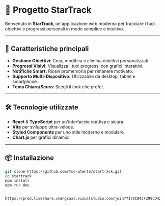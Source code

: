  # 🌟 Progetto StarTrack

Benvenuto in **StarTrack**, un'applicazione web moderna per tracciare i tuoi obiettivi e progressi personali in modo semplice e intuitivo.

---

## 🚀 Caratteristiche principali

- **Gestione Obiettivi:** Crea, modifica e elimina obiettivi personalizzati.
- **Progressi Visivi:** Visualizza i tuoi progressi con grafici interattivi.
- **Notifiche Smart:** Ricevi promemoria per rimanere motivato.
- **Supporto Multi-Dispositivo:** Utilizzabile da desktop, tablet e smartphone.
- **Tema Chiaro/Scuro:** Scegli il look che prefer.

---

## 🛠️ Tecnologie utilizzate

- **React** & **TypeScript** per un'interfaccia reattiva e sicura.
- **Vite** per sviluppo ultra-veloce.
- **Styled Components** per uno stile moderno e modulare.
- **Chart.js** per grafici dinamici.

---

## 📦 Installazione

```bash
git clone https://github.com/tuo-utente/startrack.git
cd startrack
npm install
npm run dev


https://prod.liveshare.vsengsaas.visualstudio.com/join?717CC843F299CD42598C6D9FCDE7298A5B8B 
